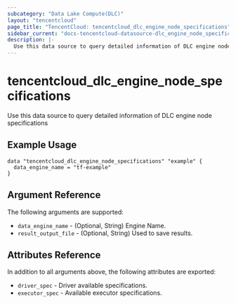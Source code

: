 ```yaml
---
subcategory: "Data Lake Compute(DLC)"
layout: "tencentcloud"
page_title: "TencentCloud: tencentcloud_dlc_engine_node_specifications"
sidebar_current: "docs-tencentcloud-datasource-dlc_engine_node_specifications"
description: |-
  Use this data source to query detailed information of DLC engine node specifications
---
```


# tencentcloud_dlc_engine_node_specifications

Use this data source to query detailed information of DLC engine node specifications

## Example Usage

```hcl
data "tencentcloud_dlc_engine_node_specifications" "example" {
  data_engine_name = "tf-example"
}
```

## Argument Reference

The following arguments are supported:

* `data_engine_name` - (Optional, String) Engine Name.
* `result_output_file` - (Optional, String) Used to save results.

## Attributes Reference

In addition to all arguments above, the following attributes are exported:

* `driver_spec` - Driver available specifications.
* `executor_spec` - Available executor specifications.



